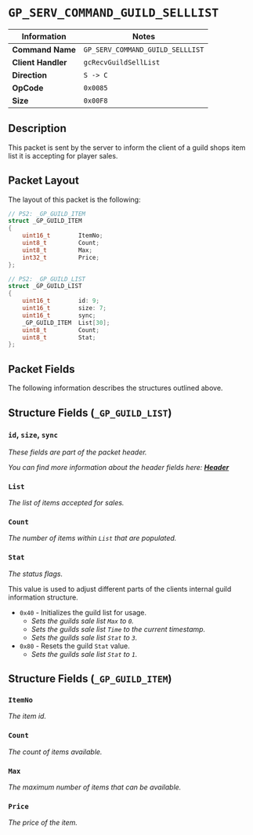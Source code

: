 # `GP_SERV_COMMAND_GUILD_SELLLIST`

| Information               | Notes |
|---                        |---    |
| **Command Name**          | `GP_SERV_COMMAND_GUILD_SELLLIST` |
| **Client Handler**        | `gcRecvGuildSellList` |
| **Direction**             | `S -> C` |
| **OpCode**                | `0x0085` |
| **Size**                  | `0x00F8` |

## Description

This packet is sent by the server to inform the client of a guild shops item list it is accepting for player sales.

## Packet Layout

The layout of this packet is the following:

```cpp
// PS2: _GP_GUILD_ITEM
struct _GP_GUILD_ITEM
{
    uint16_t        ItemNo;
    uint8_t         Count;
    uint8_t         Max;
    int32_t         Price;
};

// PS2: _GP_GUILD_LIST
struct _GP_GUILD_LIST
{
    uint16_t        id: 9;
    uint16_t        size: 7;
    uint16_t        sync;
    _GP_GUILD_ITEM  List[30];
    uint8_t         Count;
    uint8_t         Stat;
};
```

## Packet Fields

The following information describes the structures outlined above.

## Structure Fields (`_GP_GUILD_LIST`)

### `id`, `size`, `sync`

_These fields are part of the packet header._

_You can find more information about the header fields here: [**Header**](/world/HEADER.md)_

### `List`

_The list of items accepted for sales._

### `Count`

_The number of items within `List` that are populated._

### `Stat`

_The status flags._

This value is used to adjust different parts of the clients internal guild information structure.

  - `0x40` - Initializes the guild list for usage.
    - _Sets the guilds sale list `Max` to `0`._
    - _Sets the guilds sale list `Time` to the current timestamp._
    - _Sets the guilds sale list `Stat` to `3`._
  - `0x80` - Resets the guild `Stat` value.
    - _Sets the guilds sale list `Stat` to `1`._

## Structure Fields (`_GP_GUILD_ITEM`)

### `ItemNo`

_The item id._

### `Count`

_The count of items available._

### `Max`

_The maximum number of items that can be available._

### `Price`

_The price of the item._
